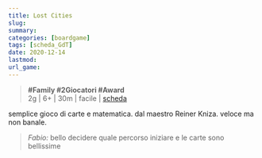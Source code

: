 ```yaml
---
title: Lost Cities
slug: 
summary: 
categories: [boardgame]
tags: [scheda_GdT]
date: 2020-12-14
lastmod: 
url_game: 
---
```

> **#Family #2Giocatori #Award**      
> 2g | 6+ | 30m | facile | [scheda](https://boardgamegeek.com/boardgame/50/lost-cities)  

semplice gioco di carte e matematica. dal maestro Reiner Kniza.
veloce ma non banale.

> *Fabio:*
> bello decidere quale percorso iniziare e le carte sono bellissime


